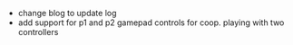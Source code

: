 - change blog to update log
- add support for p1 and p2 gamepad controls for coop. playing with two controllers